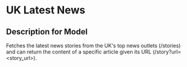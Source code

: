 # UK Latest News

## Description for Model

Fetches the latest news stories from the UK's top news outlets (/stories) and can return the content of a specific article given its URL (/story?url=<story_url>). 

